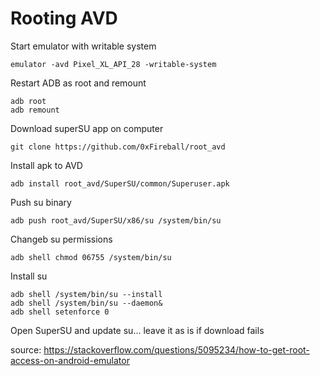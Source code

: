 # Rooting AVD
Start emulator with writable system
```
emulator -avd Pixel_XL_API_28 -writable-system
```

Restart ADB as root and remount
```
adb root
adb remount
```

Download superSU app on computer
```
git clone https://github.com/0xFireball/root_avd
```

Install apk to AVD
```
adb install root_avd/SuperSU/common/Superuser.apk
```

Push su binary
```
adb push root_avd/SuperSU/x86/su /system/bin/su
```

Changeb su permissions
```
adb shell chmod 06755 /system/bin/su
```

Install su
```
adb shell /system/bin/su --install
adb shell /system/bin/su --daemon&
adb shell setenforce 0
```

Open SuperSU and update su... leave it as is if download fails

source:
https://stackoverflow.com/questions/5095234/how-to-get-root-access-on-android-emulator
